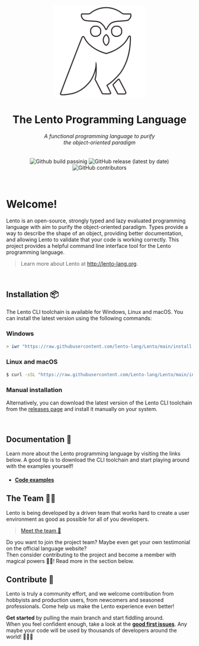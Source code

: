 <div align=center>
    <br><br>
    <img src="assets/logo_white.png" height=250px/>
    <h1>The Lento Programming Language</h1>
    <em>
        A functional programming language to purify<br>
        the object-oriented paradigm
    </em>
    <br/>
    <br/>
    <br/>
    <img alt="Github build passinig" src="https://img.shields.io/badge/build-passing-brightgreen">
    <img alt="GitHub release (latest by date)" src="https://img.shields.io/github/v/release/Lento-Lang/Lento?style=flat-square">
    <img alt="GitHub contributors" src="https://img.shields.io/github/contributors/Lento-lang/Lento?style=flat-square">
</div>

<br/>
<br/>


# Welcome!

Lento is an open-source, strongly typed and lazy evaluated programming language with aim to purify the object-oriented paradigm.
Types provide a way to describe the shape of an object, providing better documentation, and allowing Lento to validate that your code is working correctly.
This project provides a helpful command line interface tool for the Lento programming language.

> Learn more about Lento at http://lento-lang.org.


<br/>

## Installation 📦

The Lento CLI toolchain is available for Windows, Linux and macOS.
You can install the latest version using the following commands:

### Windows
```powershell
> iwr "https://raw.githubusercontent.com/lento-lang/Lento/main/install.ps1" -useb | iex
```

### Linux and macOS
```bash
$ curl -sSL "https://raw.githubusercontent.com/Lento-lang/Lento/main/install.sh" | bash
```

### Manual installation
Alternatively, you can download the latest version of the Lento CLI toolchain from the [releases page](https://github.com/lento-lang/Lento/releases) and install it manually on your system.

<br>

## Documentation 📗

Learn more about the Lento programming language by visiting the links below. A good tip is to download the CLI toolchain and start playing around with the examples yourself!

* #### [Code examples](doc/EXAMPLES.md)

<!--* #### [Project euler solutions](doc/PROJECT_EULER.md)-->



##  The Team 👨‍💼


Lento is being developed by a driven team that works hard to create a user environment as good as possible for all of you developers.

>  [Meet the team 🙋‍](https://lento-lang.org/doc/team.php)

Do you want to join the project team? Maybe even get your own testimonial on the official language website?<br/>
Then consider contributing to the project and become a member with magical powers 🧙‍♂️! Read more in the section below.


## Contribute 🌟

Lento is truly a community effort, and we welcome contribution from hobbyists and production users, from newcomers and seasoned professionals. Come help us make the Lento experience even better!

**Get started** by pulling the main branch and start fiddling around.<br/>
When you feel confident enough, take a look at the **[good first issues](https://github.com/Lento-lang/Lento/issues?q=is%3Aopen+is%3Aissue+label%3A%22good+first+issue%22)**.
Any maybe your code will be used by thousands of developers around the world! 💪🎉🎊
